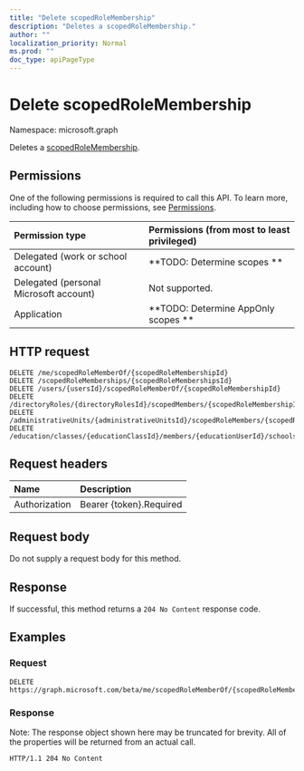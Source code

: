 ```yaml
---
title: "Delete scopedRoleMembership"
description: "Deletes a scopedRoleMembership."
author: ""
localization_priority: Normal
ms.prod: ""
doc_type: apiPageType
---
```


# Delete scopedRoleMembership

Namespace: microsoft.graph

Deletes a [scopedRoleMembership](../resources/scopedrolemembership.md).

## Permissions
One of the following permissions is required to call this API. To learn more, including how to choose permissions, see [Permissions](/concepts/permissions-reference.md).

|Permission type|Permissions (from most to least privileged)|
|:---|:---|
|Delegated (work or school account)|**TODO: Determine scopes **|
|Delegated (personal Microsoft account)|Not supported.|
|Application|**TODO: Determine AppOnly scopes **|

## HTTP request
<!-- {
  "blockType": "ignored"
}
-->
``` http
DELETE /me/scopedRoleMemberOf/{scopedRoleMembershipId}
DELETE /scopedRoleMemberships/{scopedRoleMembershipsId}
DELETE /users/{usersId}/scopedRoleMemberOf/{scopedRoleMembershipId}
DELETE /directoryRoles/{directoryRolesId}/scopedMembers/{scopedRoleMembershipId}
DELETE /administrativeUnits/{administrativeUnitsId}/scopedRoleMembers/{scopedRoleMembershipId}
DELETE /education/classes/{educationClassId}/members/{educationUserId}/schools/{educationSchoolId}/administrativeUnit/scopedRoleMembers/{scopedRoleMembershipId}
```

## Request headers
|Name|Description|
|:---|:---|
|Authorization|Bearer {token}.Required|

## Request body
Do not supply a request body for this method.

## Response
If successful, this method returns a `204 No Content` response code.

## Examples

### Request
<!-- {
  "blockType": "request",
  "name": "delete_scopedrolemembership"
}
-->
``` http
DELETE https://graph.microsoft.com/beta/me/scopedRoleMemberOf/{scopedRoleMembershipId}
```

### Response
Note: The response object shown here may be truncated for brevity. All of the properties will be returned from an actual call.
<!-- {
  "blockType": "response",
  "truncated": true
}
-->
``` http
HTTP/1.1 204 No Content
```

